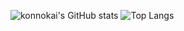 ![konnokai's GitHub stats](https://github-readme-stats.vercel.app/api?username=konnokai&show_icons=true&theme=tokyonight&locale=zh-tw&include_all_commits=true)
![Top Langs](https://github-readme-stats.vercel.app/api/top-langs/?username=konnokai&theme=tokyonight&locale=zh-tw)
